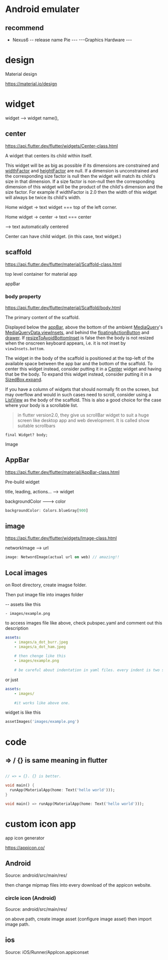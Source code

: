 # Android emulater

## recommend

- Nexus6  -- release name Pie --- ---Graphics Hardware ---

# design

Material design

https://material.io/design

# widget

widget --> widget name(), 

## center

https://api.flutter.dev/flutter/widgets/Center-class.html

A widget that centers its child within itself.

This widget will be as big as possible if its dimensions are constrained and [widthFactor](https://api.flutter.dev/flutter/widgets/Align/widthFactor.html) and [heightFactor](https://api.flutter.dev/flutter/widgets/Align/heightFactor.html) are null. If a dimension is unconstrained and the corresponding size factor is null then the widget will match its child's size in that dimension. If a size factor is non-null then the corresponding dimension of this widget will be the product of the child's dimension and the size factor. For example if widthFactor is 2.0 then the width of this widget will always be twice its child's width.

Home widget -> text widget === top of the left corner. 

Home widget -> center -> text === center

--> text automatically centered

Center can have child widget. (in this case, text widget.)



## scaffold

https://api.flutter.dev/flutter/material/Scaffold-class.html

top level container for material app

appBar

### body property

https://api.flutter.dev/flutter/material/Scaffold/body.html

The primary content of the scaffold.

Displayed below the [appBar](https://api.flutter.dev/flutter/material/Scaffold/appBar.html), above the bottom of the ambient [MediaQuery](https://api.flutter.dev/flutter/widgets/MediaQuery-class.html)'s [MediaQueryData.viewInsets](https://api.flutter.dev/flutter/widgets/MediaQueryData/viewInsets.html), and behind the [floatingActionButton](https://api.flutter.dev/flutter/material/Scaffold/floatingActionButton.html) and [drawer](https://api.flutter.dev/flutter/material/Scaffold/drawer.html). If [resizeToAvoidBottomInset](https://api.flutter.dev/flutter/material/Scaffold/resizeToAvoidBottomInset.html) is false then the body is not resized when the onscreen keyboard appears, i.e. it is not inset by `viewInsets.bottom`.

The widget in the body of the scaffold is positioned at the top-left of the available space between the app bar and the bottom of the scaffold. To center this widget instead, consider putting it in a [Center](https://api.flutter.dev/flutter/widgets/Center-class.html) widget and having that be the body. To expand this widget instead, consider putting it in a [SizedBox.expand](https://api.flutter.dev/flutter/widgets/SizedBox/SizedBox.expand.html).

If you have a column of widgets that should normally fit on the screen, but may overflow and would in such cases need to scroll, consider using a [ListView](https://api.flutter.dev/flutter/widgets/ListView-class.html) as the body of the scaffold. This is also a good choice for the case where your body is a scrollable list.

> in flutter version2.0, they give us scrollBar widget to suit a huge screen like desktop app and web development. It is called show suitable scrollbars

```
final Widget? body;
```

Image

## AppBar

https://api.flutter.dev/flutter/material/AppBar-class.html

Pre-build widget

title, leading, actions... --> widget

backgroundColor ---> color

```dart
backgroundColor: Colors.blueGray[900]
```



## image

https://api.flutter.dev/flutter/widgets/Image-class.html

networkImage --> url

```dart
image: NetwordImage(actual url on web) // amazing!!
```



## Local images

on Root directory, create imagse folder.

Then put image file into images folder

-- assets like this 

```
- images/example.png
```

to access images file like above, check pubspec.yaml and comment out this description

```yaml
assets:
	- images/a_dot_burr.jpeg
	- images/a_dot_ham.jpeg
	
	# then chenge like this
	- images/example.png
	
	# be careful about indentation in yaml files. every indent is two spaces
```

or  just 

```yaml
assets:
	- images/
	
	#it works like above one.
```



widget is like this

```dart
assetImages('images/example.png')
```



# code

## => / {} is same meaning in flutter

```dart

// => = {}. {} is better.

void main() {
  runApp(MaterialApp(home: Text('hello world')));
}

void main() => runApp(MaterialApp(home: Text('hello world')));


```



# custom icon app

app icon generator

https://appicon.co/

## Android

Source: android/src/main/res/

then change mipmap files into every download of the appicon website.

### circle icon (Android)

Source: android/src/main/res/

on above path, create image asset (configure image asset) then import image path.

## ios

Source: iOS/Runner/AppIcon.appiconset
